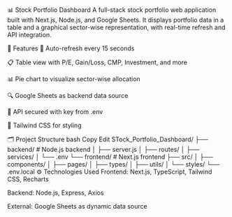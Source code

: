 📊 Stock Portfolio Dashboard
A full-stack stock portfolio web application built with Next.js, Node.js, and Google Sheets.
It displays portfolio data in a table and a graphical sector-wise representation, with real-time refresh and API integration.

🚀 Features
🔁 Auto-refresh every 15 seconds

📋 Table view with P/E, Gain/Loss, CMP, Investment, and more

📊 Pie chart to visualize sector-wise allocation

🔍 Google Sheets as backend data source

🔐 API secured with key from .env

🎨 Tailwind CSS for styling

🗂️ Project Structure
bash
Copy
Edit
STock_Portfolio_Dashboard/
├── backend/                # Node.js backend
│   ├── server.js
│   ├── routes/
│   ├── services/
│   └── .env
└── frontend/               # Next.js frontend
    ├── src/
    │   ├── components/
    │   ├── pages/
    │   ├── types/
    │   ├── utils/
    │   └── styles/
    └── .env.local
⚙️ Technologies Used
Frontend: Next.js, TypeScript, Tailwind CSS, Recharts

Backend: Node.js, Express, Axios

External: Google Sheets as dynamic data source
